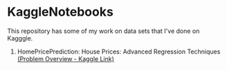 # KaggleNotebooks
This repository has some of my work on data sets that I've done on Kagggle.  
  
1. HomePricePrediction: House Prices: Advanced Regression Techniques [(Problem Overview - Kaggle Link)](https://www.kaggle.com/c/house-prices-advanced-regression-techniques)